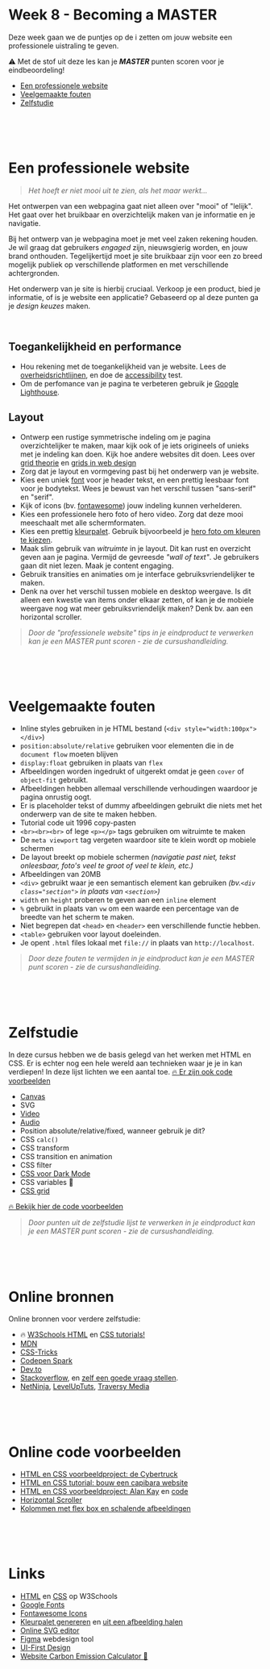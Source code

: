 # Week 8 - Becoming a MASTER

Deze week gaan we de puntjes op de i zetten om jouw website een professionele uistraling te geven.

⚠️ Met de stof uit deze les kan je ***MASTER*** punten scoren voor je eindbeoordeling!

- <a href="#tips">Een professionele website</a>
- <a href="#fouten">Veelgemaakte fouten</a>
- <a href="#zelfstudie">Zelfstudie</a>

<br>
<br>
<br>


<a name="tips"></a>
# Een professionele website

> *Het hoeft er niet mooi uit te zien, als het maar werkt...*

Het ontwerpen van een webpagina gaat niet alleen over "mooi" of "lelijk". Het gaat over het bruikbaar en overzichtelijk maken van je informatie en je navigatie. 

Bij het ontwerp van je webpagina moet je met veel zaken rekening houden. Je wil graag dat gebruikers *engaged* zijn, nieuwsgierig worden, en jouw brand onthouden. Tegelijkertijd moet je site bruikbaar zijn voor een zo breed mogelijk publiek op verschillende platformen en met verschillende achtergronden. 

Het onderwerp van je site is hierbij cruciaal. Verkoop je een product, bied je informatie, of is je website een applicatie? Gebaseerd op al deze punten ga je *design keuzes* maken. 

<br>

## Toegankelijkheid en performance

- Hou rekening met de toegankelijkheid van je website. Lees de [overheidsrichtlijnen](https://www.digitaleoverheid.nl/digitale-inclusie/digitaal-toegankelijk/), en doe de [accessibility](https://validator.w3.org) test.
- Om de perfomance van je pagina te verbeteren gebruik je [Google Lighthouse](https://www.youtube.com/watch?v=VyaHwvPWuZU).

## Layout

- Ontwerp een rustige symmetrische indeling om je pagina overzichtelijker te maken, maar kijk ook of je iets origineels of unieks met je indeling kan doen. Kijk hoe andere websites dit doen. Lees over [grid theorie](https://960.gs) en [grids in web design](https://webdesign.tutsplus.com/articles/a-comprehensive-introduction-to-grids-in-web-design--cms-26521)
- Zorg dat je layout en vormgeving past bij het onderwerp van je website. 
- Kies een uniek [font](https://fonts.google.com) voor je header tekst, en een prettig leesbaar font voor je bodytekst. Wees je bewust van het verschil tussen "sans-serif" en "serif".
- Kijk of icons (bv. [fontawesome](https://fontawesome.com)) jouw indeling kunnen verhelderen.
- Kies een professionele hero foto of hero video. Zorg dat deze mooi meeschaalt met alle schermformaten.
- Kies een prettig [kleurpalet](https://coolors.co). Gebruik bijvoorbeeld je [hero foto om kleuren te kiezen](https://coolors.co/image-picker).
- Maak slim gebruik van *witruimte* in je layout. Dit kan rust en overzicht geven aan je pagina. Vermijd de gevreesde *"wall of text"*. Je gebruikers gaan dit niet lezen. Maak je content engaging.
- Gebruik transities en animaties om je interface gebruiksvriendelijker te maken. 
- Denk na over het verschil tussen mobiele en desktop weergave. Is dit alleen een kwestie van items onder elkaar zetten, of kan je de mobiele weergave nog wat meer gebruiksvriendelijk maken? Denk bv. aan een horizontal scroller.

> *Door de "professionele website" tips in je eindproduct te verwerken kan je een MASTER punt scoren - zie de cursushandleiding.*

<br>
<br>
<br>


<a name="fouten"></a>
# Veelgemaakte fouten

- Inline styles gebruiken in je HTML bestand (`<div style="width:100px"></div>`)
- `position:absolute/relative` gebruiken voor elementen die in de `document flow` moeten blijven
- `display:float` gebruiken in plaats van `flex`
- Afbeeldingen worden ingedrukt of uitgerekt omdat je geen `cover` of `object-fit` gebruikt.
- Afbeeldingen hebben allemaal verschillende verhoudingen waardoor je pagina onrustig oogt. 
- Er is placeholder tekst of dummy afbeeldingen gebruikt die niets met het onderwerp van de site te maken hebben.
- Tutorial code uit 1996 copy-pasten 
- `<br><br><br>` of lege `<p></p>` tags gebruiken om witruimte te maken
- De `meta viewport` tag vergeten waardoor site te klein wordt op mobiele schermen
- De layout breekt op mobiele schermen *(navigatie past niet, tekst onleesbaar, foto's veel te groot of veel te klein, etc.)*
- Afbeeldingen van 20MB
- `<div>` gebruikt waar je een semantisch element kan gebruiken *(bv.`<div class="section">` in plaats van `<section>`)*
- `width` en `height` proberen te geven aan een `inline` element
- `%` gebruikt in plaats van `vw` om een waarde  een percentage van de breedte van het scherm te maken.
- Niet begrepen dat `<head>` en `<header>` een  verschillende functie hebben.
- `<table>` gebruiken voor layout doeleinden.
- Je opent `.html` files lokaal met `file://` in plaats van `http://localhost`.

> *Door deze fouten te vermijden in je eindproduct kan je een MASTER punt scoren - zie de cursushandleiding.*

<br>
<br>
<br>


<a name="zelfstudie"></a>
# Zelfstudie

In deze cursus hebben we de basis gelegd van het werken met HTML en CSS. Er is echter nog een hele wereld aan technieken waar je je in kan verdiepen! In deze lijst lichten we een aantal toe. [🔥 Er zijn ook code voorbeelden](./zelfstudie.md)

- [Canvas](https://developer.mozilla.org/en-US/docs/Web/API/Canvas_API/Tutorial)
- SVG
- [Video](https://developer.mozilla.org/en-US/docs/Web/HTML/Element/video) 
- [Audio](https://developer.mozilla.org/en-US/docs/Web/HTML/Element/audio)
- Position absolute/relative/fixed, wanneer gebruik je dit?
- CSS `calc()`
- CSS transform
- CSS transition en animation
- CSS filter
- [CSS voor Dark Mode](https://css-tricks.com/dark-modes-with-css/)
- CSS variables 🤯
- [CSS grid](https://developer.mozilla.org/en-US/docs/Web/CSS/grid)

[🔥 Bekijk hier de code voorbeelden](./zelfstudie.md)

> *Door punten uit de zelfstudie lijst te verwerken in je eindproduct kan je een MASTER punt scoren - zie de cursushandleiding.*

<br>
<br>
<br>

# Online bronnen

Online bronnen voor verdere zelfstudie:

- 🔥 [W3Schools HTML](https://www.w3schools.com/html/) en [CSS tutorials!](https://www.w3schools.com/css/)
- [MDN](https://developer.mozilla.org/en-US/)
- [CSS-Tricks](https://css-tricks.com/guides/)
- [Codepen Spark](https://codepen.io/spark)
- [Dev.to](https://dev.to)
- [Stackoverflow](https://stackoverflow.com), en [zelf een goede vraag stellen](https://stackoverflow.com/help/how-to-ask).
- [NetNinja](https://www.youtube.com/c/TheNetNinja), [LevelUpTuts](https://www.youtube.com/c/LevelUpTuts), [Traversy Media](https://www.youtube.com/c/TraversyMedia)


<br>
<br>
<br>

# Online code voorbeelden

- [HTML en CSS voorbeeldproject: de Cybertruck](https://codepen.io/eerk/pen/YzWKXPG)
- [HTML en CSS tutorial: bouw een capibara website](https://glitch.com/@KokoDoko/html-basics)
- [HTML en CSS voorbeeldproject: Alan Kay](https://hr-cmgt.github.io/alankay-dynabook/) en [code](https://github.com/HR-CMGT/alankay-dynabook)
- [Horizontal Scroller](https://codepen.io/eerk/pen/PoEVXOv)
- [Kolommen met flex box en schalende afbeeldingen](https://codepen.io/eerk/pen/rNdWjKR)


<br>
<br>
<br>

# Links

- [HTML](https://www.w3schools.com/html/) en [CSS](https://www.w3schools.com/css/) op W3Schools
- [Google Fonts](https://fonts.google.com)
- [Fontawesome Icons](https://fontawesome.com/icons)
- [Kleurpalet genereren](https://coolors.co) en [uit een afbeelding halen](https://coolors.co/image-picker)
- [Online SVG editor](https://editor.method.ac)
- [Figma](https://www.figma.com) webdesign tool
- [UI-First Design](https://medium.com/sigma-software/benefits-of-using-ui-first-real-life-experience-ed81814b028e)
- [Website Carbon Emission Calculator 💨](https://www.websitecarbon.com)

